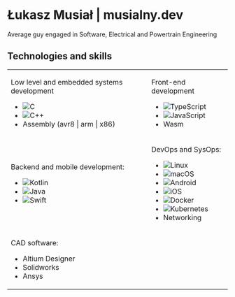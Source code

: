 # Łukasz Musiał | musialny.dev

Average guy engaged in Software, Electrical and Powertrain Engineering

## Technologies and skills

<table>

<tr>
<td>

Low level and embedded systems development

- ![C](https://img.shields.io/badge/c-%2300599C.svg?style=for-the-badge&logo=c&logoColor=white)
- ![C++](https://img.shields.io/badge/c++-%2300599C.svg?style=for-the-badge&logo=c%2B%2B&logoColor=white)
- Assembly (avr8 | arm | x86)

</td>
<td>

Front-end development

- ![TypeScript](https://img.shields.io/badge/typescript-%23007ACC.svg?style=for-the-badge&logo=typescript&logoColor=white)
- ![JavaScript](https://img.shields.io/badge/javascript-%23323330.svg?style=for-the-badge&logo=javascript&logoColor=%23F7DF1E)
- Wasm

</td>
</tr>

<tr>
<td>

Backend and mobile development:

- ![Kotlin](https://img.shields.io/badge/kotlin-%237F52FF.svg?style=for-the-badge&logo=kotlin&logoColor=white)
- ![Java](https://img.shields.io/badge/java-%23ED8B00.svg?style=for-the-badge&logo=openjdk&logoColor=white)
- ![Swift](https://img.shields.io/badge/swift-F54A2A?style=for-the-badge&logo=swift&logoColor=white)

</td>
<td>

DevOps and SysOps:

- ![Linux](https://img.shields.io/badge/Linux-FCC624?style=for-the-badge&logo=linux&logoColor=black)
- ![macOS](https://img.shields.io/badge/mac%20os-000000?style=for-the-badge&logo=macos&logoColor=F0F0F0)
- ![Android](https://img.shields.io/badge/Android-3DDC84?style=for-the-badge&logo=android&logoColor=white)
- ![iOS](https://img.shields.io/badge/iOS-000000?style=for-the-badge&logo=ios&logoColor=white)
- ![Docker](https://img.shields.io/badge/docker-%230db7ed.svg?style=for-the-badge&logo=docker&logoColor=white)
- ![Kubernetes](https://img.shields.io/badge/kubernetes-%23326ce5.svg?style=for-the-badge&logo=kubernetes&logoColor=white)
- Networking

</td>
</tr>

<tr>
<td>

CAD software:

- Altium Designer
- Solidworks
- Ansys

</td>
</tr>

</table>
